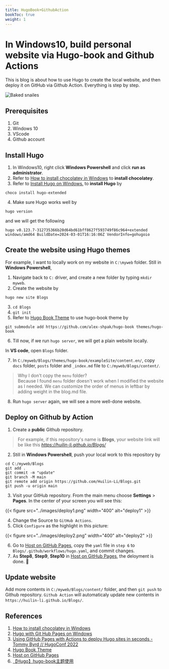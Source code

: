 ```yaml
---
title: HugoBook+GithubAction
bookToc: true
weight: 1
---
```


# In Windows10, build personal website via Hugo-book and Github Actions

This is blog is about how to use Hugo to create the local website, and then deploy it on GitHub via Github Action. Everything is step by step.

![Baked snailes](../images/snails.png)



## Prerequisites
1. Git
2. Windows 10
3. VScode
4. Github account


## Install Hugo
1. In Windows10, right click **Windows Powershell** and click **run as administrator**.
2. Refer to [How to install chocolatey in Windows](https://www.youtube.com/watch?v=-5WLKu_J_AE) to **install chocolatey**.
3. Refer to [Install Hugo on Windows.](https://gohugo.io/installation/windows/) to **install Hugo** by 
```
choco install hugo-extended
```
4. Make sure Hugo works well by
```
hugo version
```
and we will get the following
```
hugo v0.123.7-312735366b20d64bd61bff8627f593749f86c964+extended windows/amd64 BuildDate=2024-03-01T16:16:06Z VendorInfo=gohugoio
```


## Create the website using Hugo themes
For example, I want to locally work on my website in `C:\myweb` folder. Still in **Windows Powershell**, 
1. Navigate back to `C:` driver, and create a new folder by typing `mkdir myweb`.
2. Create the website by 
```
hugo new site Blogs
```
3. `cd Blogs` 
4. `git init` 
5. Refer to [Hugo Book Theme](https://themes.gohugo.io/themes/hugo-book/) to use hugo-book theme by
```
git submodule add https://github.com/alex-shpak/hugo-book themes/hugo-book
```
6. Till now, if we run `hugo server`, we will get a plain website locally.

In **VS code**, open `Blogs` folder.

7. In `C:/myweb/Blogs/themes/hugo-book/exampleSite/content.en/`, copy `docs` folder, `posts` folder and `_index.md` file to `C:/myweb/Blogs/content/`.
> Why I don't copy the `menu` folder?\
> Because I found `menu` folder doesn't work when I modified the website as I needed.
> We can customize the order of menus in leftbar by adding weight in the blog.md file. 

8. Run `hugo server` again, we will see a more well-done website.

## Deploy on Github by Action
1. Create a **public** Github repository.
> For example, if this repository's name is **Blogs**, your website link will be like this *https://huilin-li.github.io/Blogs/*
2. Still in **Windows Powershell**, push your local work to this repository by
```
cd C:/myweb/Blogs
git add .
git commit -m "update"
git branch -M main
git remote add origin https://github.com/Huilin-Li/Blogs.git
git push -u origin main
```
3. Visit your GitHub repository. From the main menu choose **Settings** > **Pages**. In the center of your screen you will see this:

{{< figure src="../images/deploy1.png" width="400" alt="deploy1" >}}

4. Change the Source to `GitHub Actions`.
5. Click `Configure` as the highlight in this picture:

{{< figure src="../images/deploy2.png" width="400" alt="deploy2" >}}


6. Go to [Host on GitHub Pages](https://gohugo.io/hosting-and-deployment/hosting-on-github/), copy the `yaml` file in `step 6` to `Blogs/.github/workflows/hugo.yaml`, and commit changes.
7. As **Step8**, **Step9**, **Step10** in [Host on GitHub Pages](https://gohugo.io/hosting-and-deployment/hosting-on-github/), the deloyment is done. 🎉

## Update website
Add more contents in `C:/myweb/Blogs/content/` folder, and then `git push` to Github repository. `Github Action` will automaticaly update new contents in `https://huilin-li.github.io/Blogs/`.




## References
1. [How to install chocolatey in Windows](https://www.youtube.com/watch?v=-5WLKu_J_AE)
2. [Hugo with Git Hub Pages on Windows](https://www.youtube.com/watch?v=JvvFd1JBeQU&t=127s)
3. [Using GitHub Pages with Actions to deploy Hugo sites in seconds - Tommy Byrd // HugoConf 2022](https://www.youtube.com/watch?v=Z_7RIuf_Z-Q)
4. [Hugo Book Theme](https://themes.gohugo.io/themes/hugo-book/)
5. [Host on GitHub Pages](https://gohugo.io/hosting-and-deployment/hosting-on-github/)
6. [【Hugo】hugo-book主题使用](https://hongmao.run/blog/post/010-hugo-book/)

